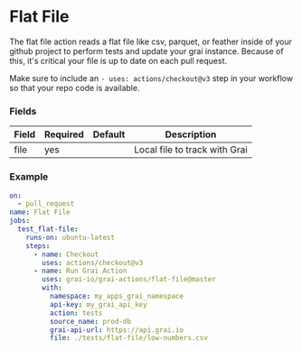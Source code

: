 # Flat File

The flat file action reads a flat file like csv, parquet, or feather inside of your github project to perform tests and update your grai instance.
Because of this, it's critical your file is up to date on each pull request. 

Make sure to include an `- uses: actions/checkout@v3` step in your workflow so that your repo code is available.


### Fields

<!-- Fields Sentinel Section -->

| Field | Required | Default | Description |
|-----|-----|-----|-----|
| file | yes |  | Local file to track with Grai |


<!-- Fields Sentinel Section -->

### Example

<!-- Example Sentinel Section -->

```yaml copy
on:
  - pull_request
name: Flat File
jobs:
  test_flat-file:
    runs-on: ubuntu-latest
    steps:
      - name: Checkout
        uses: actions/checkout@v3
      - name: Run Grai Action
        uses: grai-io/grai-actions/flat-file@master
        with:
          namespace: my_apps_grai_namespace
          api-key: my_grai_api_key
          action: tests
          source_name: prod-db
          grai-api-url: https://api.grai.io
          file: ./tests/flat-file/low-numbers.csv

```

<!-- Example Sentinel Section -->

